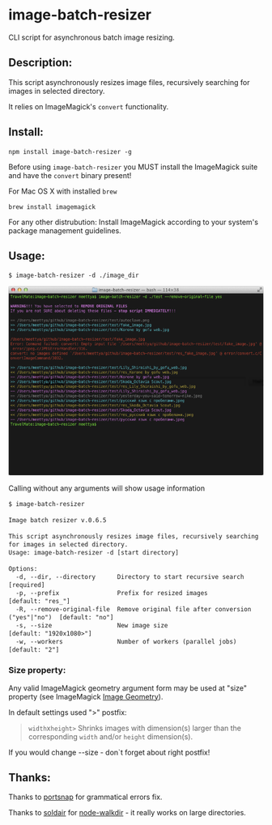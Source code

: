 # image-batch-resizer

CLI script for asynchronous batch image resizing.

## Description:

This script asynchronously resizes image files, recursively searching for images in selected directory.

It relies on ImageMagick's ``convert`` functionality.

## Install:

    npm install image-batch-resizer -g

Before using ``image-batch-resizer`` you MUST install the ImageMagick suite and have the ``convert`` binary present!


For Mac OS X with installed ``brew`` 

    brew install imagemagick
    
For any other distrubution: Install ImageMagick according to your system's package management guidelines.

## Usage:

    $ image-batch-resizer -d ./image_dir

![](http://github.com/Meettya/image-batch-resizer/raw/master/screenshot.png) 

Calling without any arguments will show usage information

    $ image-batch-resizer 

    Image batch resizer v.0.6.5

    This script asynchronously resizes image files, recursively searching for images in selected directory.
    Usage: image-batch-resizer -d [start directory]

    Options:
      -d, --dir, --directory      Directory to start recursive search                 [required]
      -p, --prefix                Prefix for resized images                           [default: "res_"]
      -R, --remove-original-file  Remove original file after conversion ("yes"|"no")  [default: "no"]
      -s, --size                  New image size                                      [default: "1920x1080>"]
      -w, --workers               Number of workers (parallel jobs)                   [default: "2"]

### Size property:

Any valid ImageMagick geometry argument form may be used at "size" property (see ImageMagick [Image Geometry](http://www.imagemagick.org/script/command-line-processing.php#geometry)).

In default settings used ">" postfix:

  > `width`x`height>`  Shrinks images with dimension(s) larger than the corresponding `width` and/or `height` dimension(s).

If you would change --size - don`t forget about right postfix! 

## Thanks:

Thanks to [portsnap](https://github.com/portsnap) for grammatical errors fix.

Thanks to [soldair](https://github.com/soldair) for [node-walkdir](https://github.com/soldair/node-walkdir) - it really works on large directories.

